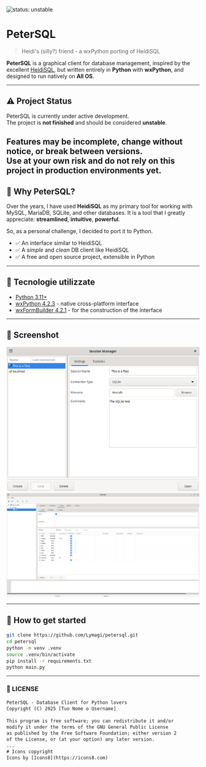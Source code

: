 ![status: unstable](https://img.shields.io/badge/status-unstable-orange)

# PeterSQL

> Heidi's (silly?) friend - a wxPython porting of HeidiSQL

**PeterSQL** is a graphical client for database management, inspired by the
excellent [HeidiSQL](https://www.heidisql.com/), but written entirely in **Python** with **wxPython**, and designed to
run natively on **All OS**.

---

## ⚠️ Project Status

PeterSQL is currently under active development.  
The project is **not finished** and should be considered **unstable**.

Features may be incomplete, change without notice, or break between versions.  
Use at your own risk and **do not rely on this project in production environments** yet.
---

## 🧭 Why PeterSQL?

Over the years, I have used **HeidiSQL** as my primary tool for working with MySQL, MariaDB, SQLite, and other
databases. It is a tool that I greatly appreciate: **streamlined**, **intuitive**, **powerful**.

So, as a personal challenge, I decided to port it to Python.

- ✅ An interface similar to HeidiSQL
- ✅ A *simple* and *clean* DB client like HeidiSQL
- ✅ A free and open source project, extensible in Python

---

## 🔧 Tecnologie utilizzate

- [Python 3.11+](https://www.python.org/)
- [wxPython 4.2.3](https://wxpython.org/) - native cross-platform interface
- [wxFormBuilder 4.2.1](https://github.com/wxFormBuilder/wxFormBuilder) - for the construction of the interface

---

## 📸 Screenshot

![Session Manager](screenshot/session_manager.png?raw=true "Session Manager")
![Main Frame](screenshot/main_frame.png?raw=true "Main Frame")

---

## 🚀 How to get started

```bash
git clone https://github.com/Lymagi/petersql.git
cd petersql
python -m venv .venv
source .venv/bin/activate
pip install -r requirements.txt
python main.py
```

---

### 📄 LICENSE

```text
PeterSQL - Database Client for Python lovers
Copyright (C) 2025 [Tuo Nome o Username]

This program is free software; you can redistribute it and/or
modify it under the terms of the GNU General Public License
as published by the Free Software Foundation; either version 2
of the License, or (at your option) any later version.
...
# Icons copyright
Icons by [Icons8](https://icons8.com)
